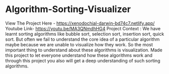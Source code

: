 # Algorithm-Sorting-Visualizer

View The Project Here - https://xenodochial-darwin-bd74c7.netlify.app/
Youtube Link- https://youtu.be/MA3QNmdhHG4
Project Context :
We have learnt sorting algorithms like bubble sort, selection sort, insertion sort, quick sort. But often we fail to understand the core idea of a particular algorithm maybe because we are unable to visualize how they work. So the most important thing to understand about these algorithms is visualization.
Made this project to let everyone understand how these algorithms work and through this project you also will get a deep understanding of such sorting algorithms.
